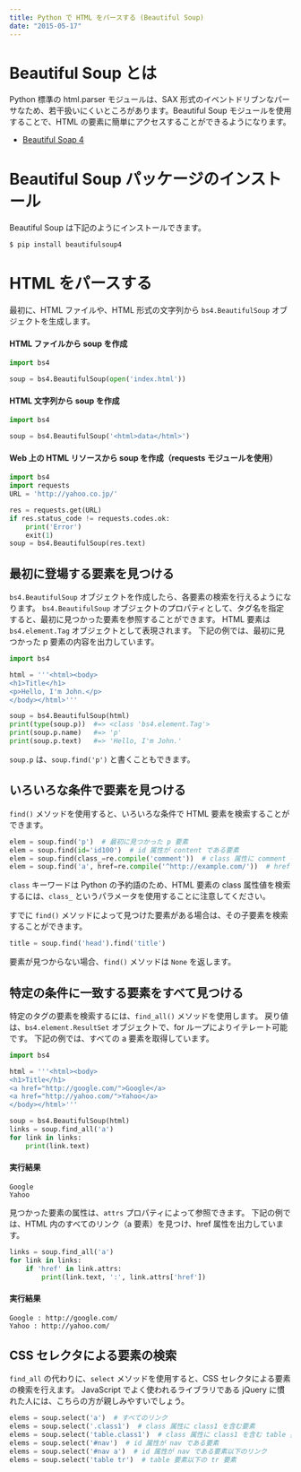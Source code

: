 ```yaml
---
title: Python で HTML をパースする (Beautiful Soup)
date: "2015-05-17"
---
```


Beautiful Soup とは
===================

Python 標準の html.parser モジュールは、SAX 形式のイベントドリブンなパーサなため、若干扱いにくいところがあります。Beautiful Soup モジュールを使用することで、HTML の要素に簡単にアクセスすることができるようになります。

* [Beautiful Soap 4](http://www.crummy.com/software/BeautifulSoup/bs4/doc/)


Beautiful Soup パッケージのインストール
=======================================

Beautiful Soup は下記のようにインストールできます。

```sh
$ pip install beautifulsoup4
```

HTML をパースする
=================

最初に、HTML ファイルや、HTML 形式の文字列から ```bs4.BeautifulSoup``` オブジェクトを生成します。

#### HTML ファイルから soup を作成
```python
import bs4

soup = bs4.BeautifulSoup(open('index.html'))
```

#### HTML 文字列から soup を作成
```python
import bs4

soup = bs4.BeautifulSoup('<html>data</html>')
```

#### Web 上の HTML リソースから soup を作成（requests モジュールを使用）
```python
import bs4
import requests
URL = 'http://yahoo.co.jp/'

res = requests.get(URL)
if res.status_code != requests.codes.ok:
    print('Error')
    exit(1)
soup = bs4.BeautifulSoup(res.text)
```


最初に登場する要素を見つける
----------------------------
```bs4.BeautifulSoup``` オブジェクトを作成したら、各要素の検索を行えるようになります。
```bs4.BeautifulSoup``` オブジェクトのプロパティとして、タグ名を指定すると、最初に見つかった要素を参照することができます。
HTML 要素は ```bs4.element.Tag``` オブジェクトとして表現されます。
下記の例では、最初に見つかった p 要素の内容を出力しています。

```python
import bs4

html = '''<html><body>
<h1>Title</h1>
<p>Hello, I'm John.</p>
</body></html>'''

soup = bs4.BeautifulSoup(html)
print(type(soup.p))  #=> <class 'bs4.element.Tag'>
print(soup.p.name)   #=> 'p'
print(soup.p.text)   #=> 'Hello, I'm John.'
```

```soup.p``` は、```soup.find('p')``` と書くこともできます。

いろいろな条件で要素を見つける
------------------------------
```find()``` メソッドを使用すると、いろいろな条件で HTML 要素を検索することができます。

```python
elem = soup.find('p')  # 最初に見つかった p 要素
elem = soup.find(id='id100')  # id 属性が content である要素
elem = soup.find(class_=re.compile('comment'))  # class 属性に comment を含む要素
elem = soup.find('a', href=re.compile('^http://example.com/'))  # href に特定のドメイン名を含むリンク
```

```class``` キーワードは Python の予約語のため、HTML 要素の class 属性値を検索するには、```class_``` というパラメータを使用することに注意してください。

すでに ```find()``` メソッドによって見つけた要素がある場合は、その子要素を検索することができます。

```python
title = soup.find('head').find('title')
````

要素が見つからない場合、```find()``` メソッドは ```None``` を返します。


特定の条件に一致する要素をすべて見つける
----------------------------------------
特定のタグの要素を検索するには、```find_all()``` メソッドを使用します。
戻り値は、```bs4.element.ResultSet``` オブジェクトで、for ループによりイテレート可能です。
下記の例では、すべての a 要素を取得しています。

```python
import bs4

html = '''<html><body>
<h1>Title</h1>
<a href="http://google.com/">Google</a>
<a href="http://yahoo.com/">Yahoo</a>
</body></html>'''

soup = bs4.BeautifulSoup(html)
links = soup.find_all('a')
for link in links:
    print(link.text)
```

#### 実行結果
```
Google
Yahoo
```

見つかった要素の属性は、```attrs``` プロパティによって参照できます。
下記の例では、HTML 内のすべてのリンク（a 要素）を見つけ、href 属性を出力しています。

```python
links = soup.find_all('a')
for link in links:
    if 'href' in link.attrs:
        print(link.text, ':', link.attrs['href'])
```

#### 実行結果
```
Google : http://google.com/
Yahoo : http://yahoo.com/
```

CSS セレクタによる要素の検索
----------------------------
```find_all``` の代わりに、```select``` メソッドを使用すると、CSS セレクタによる要素の検索を行えます。
JavaScript でよく使われるライブラリである jQuery に慣れた人には、こちらの方が親しみやすいでしょう。

```python
elems = soup.select('a')  # すべてのリンク
elems = soup.select('.class1')  # class 属性に class1 を含む要素
elems = soup.select('table.class1')  # class 属性に class1 を含む table 要素
elems = soup.select('#nav')  # id 属性が nav である要素
elems = soup.select('#nav a')  # id 属性が nav である要素以下のリンク
elems = soup.select('table tr')  # table 要素以下の tr 要素
```

